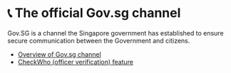 # 📞 The official Gov.sg channel

Gov.SG is a channel the Singapore government has established to ensure secure communication between the Government and citizens.

* [Overview of Gov.sg channel](the-official-gov.sg-whatsapp-channel.md)
* [CheckWho (officer verification) feature](../campaign-guide-gov.sg/the-official-gov.sg-whatsapp-channel/checkwho-officer-verification-feature.md)
